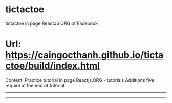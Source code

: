 # tictactoe
tictactoe in page ReactJS.ORG of Facebook
# Url: https://caingocthanh.github.io/tictactoe/build/index.html
Content: Practice tutorial in page Reactjs.ORG - tutorials
Additions five require at the end of tutorial
***********************************************
***********************************************
